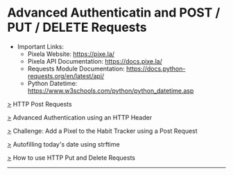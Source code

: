 # Advanced Authenticatin and POST / PUT / DELETE Requests

* Important Links:<br>
  * Pixela Website: https://pixe.la/ <br>
  * Pixela API Documentation: https://docs.pixe.la/ <br>
  * Requests Module Documentation: https://docs.python-requests.org/en/latest/api/ <br>
  * Python Datetime: https://www.w3schools.com/python/python_datetime.asp <br>
<!--
  # HTTP Requests
    * GET     : requests.get()
    * POST    : requests.post()
    * PUT     : requests.put()
    * DELETE  : requests.delete()
-->

[>](https://github.com/Aniruddh-482/Python/blob/main/037/Habit%20Tracking%20Project/Habit_Tracking_programme.py) HTTP Post Requests <br>

[>](https://github.com/Aniruddh-482/Python/blob/main/037/Habit%20Tracking%20Project/Habit_Tracking_programme.py) Advanced Authentication using an HTTP Header <br>

[>](https://github.com/Aniruddh-482/Python/blob/main/037/Habit%20Tracking%20Project/Habit_Tracking_programme.py) Challenge: Add a Pixel to the Habit Tracker using a Post Request <br>

[>](https://github.com/Aniruddh-482/Python/blob/main/037/Habit%20Tracking%20Project/Habit_Tracking_programme.py) Autofilling today's date using strftime <br>

[>](https://github.com/Aniruddh-482/Python/blob/main/037/Habit%20Tracking%20Project/Habit_Tracking_programme.py) How to use HTTP Put and Delete Requests <br>
<hr>
